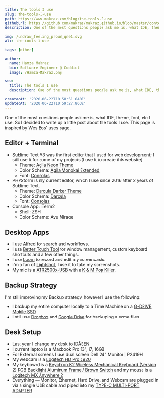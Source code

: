 ```yaml
---
title: The tools I use
slug: the-tools-I-use
path: https://www.makraz.com/blog/the-tools-I-use
githubUrl: https://github.com/makraz/makraz.github.io/blob/master/content/blog/the-tools-I-use.md
description: One of the most questions people ask me is, what IDE, theme, font, etc I use. So I decided to write up a little post about the tools I use.

img: /undraw_feeling_proud_qne1.svg
alt: the-tools-I-use

tags: [other]

author:
  name: Hamza Makraz
  bio: Software Engineer @ Coddict
  image: /Hamza-Makraz.png

seo:
  title: The tools I use
  description: One of the most questions people ask me is, what IDE, theme, font, etc I use. So I decided to write up a little post about the tools I use.

createdAt: '2020-06-22T10:58:51.640Z'
updatedAt: '2020-06-22T10:59:27.863Z'
---
```


One of the most questions people ask me is, what IDE, theme, font, etc I use. So I decided to write up a little post about the tools I use. This page is inspired by Wes Bos' uses page.

## Editor + Terminal

- Sublime Text V3 was the first editor that I used for web development; I still use it for some of my projects (I use it to create this website).
  - Theme: [Agila Neon Theme](https://github.com/arvi/Agila-Theme#agila-neon-theme)
  - Color Schema: [Agila Monokai Extended](https://github.com/arvi/Agila-Theme/blob/master/Agila%20Monokai%20Extended.tmTheme)
  - Font: [Consolas](http://www.fontpalace.com/font-details/Consolas/)
- PHPStorm is my current editor, which I use since 2016 after 2 years of Sublime Text.
  - Theme: [Darcula Darker Theme](https://plugins.jetbrains.com/plugin/12692-darcula-darker-theme)
  - Color Schema: [Darcula](https://plugins.jetbrains.com/plugin/12692-darcula-darker-theme)
  - Font: [Consolas](http://www.fontpalace.com/font-details/Consolas/)
- Console App: iTerm2
  - Shell: ZSH
  - Color Scheme: Ayu Mirage

## Desktop Apps

- I use [Alfred](https://www.alfredapp.com) for search and workflows.
- I use [Better Touch Tool](https://setapp.com/apps/bettertouchtool) for window management, custom keyboard shortcuts and a few other things.
- I use [Loom](https://www.loom.com/) to record and edit my screencasts.
- I'm a fan of [Lightshot](https://app.prntscr.com/en/index.html), I use it to take my screenshots.
- My mic is a [ATR2500x-USB](https://www.amazon.com/Audio-Technica-ATR2500x-USB-Condenser-Microphone-ATR/dp/B07ZPC2FMQ) with a [K & M Pop Killer](https://www.amazon.com/K-M-23956-000-55-Pop-Killer/dp/B000NGVQT0).

## Backup Strategy

I'm still improving my Backup strategy, however I use the following:

- I backup my entire computer locally to a Time Machine on a [G-DRIVE Mobile SSD](https://shop.westerndigital.com/products/portable-drives/g-technology-g-drive-mobile-usb-3-1-ssd)
- I still use [Dropbox](https://www.dropbox.com) and [Google Drive](https://drive.google.com) for backuping a some files.

## Desk Setup

- Last year I change my desk to [IDÅSEN](https://www.ikea.com/ma/en/p/idasen-desk-black-dark-grey-s59281036/)
- I current laptop is a Macbook Pro 13", i7, 16GB
- For External screens I use dual screen Dell 24" Monitor | P2419H
- My webcam is a [Logitech HD Pro c920](https://www.logitech.com/en-us/products/webcams/c920-pro-hd-webcam.960-000764.html)
- My keybowrd is a [Keychron K2 Wireless Mechanical Keyboard (Version 2) RGB Backlight Aluminum Frame / Brown Switch](https://www.keychron.com/products/keychron-k2-wireless-mechanical-keyboard) and my mouse is a [Logitech MX Anywhere 2](https://www.amazon.com/Logitech-Anywhere-Wireless-Mouse-Rechargeable/dp/B075Y8ZVBB)
- Everything — Monitor, Ethernet, Hard Drive, and Webcam are plugged in via a single USB cable and piped into my [TYPE-C MULTI-PORT ADAPTER](https://satechi.net/products/type-c-multi-port-adapter-with-ethernet-v2?variant=45020091145)

